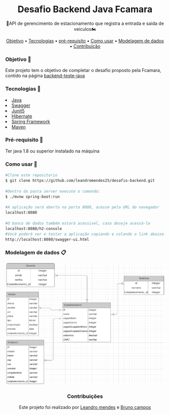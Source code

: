 <h1 align="center">Desafio Backend Java Fcamara</h1>
<p align="center">🚗API de gerencimento de estacionamento que
registra a entrada e saida de veiculos🏍️</p>

<p align="center">
    <a href="#obj">Objetivo</a> •
    <a href="#tecnologias">Tecnologias</a> • 
    <a href="#requisito">pré-requisito</a> •
    <a href="#uso">Como usar</a> •
    <a href="#modelagem">Modelagem de dados</a> •
    <a href="#contribuicao">Contribuição</a>
</p>

<h3 id="obj">Objetivo 🚀</h3>
<p>Este projeto tem o objetivo de completar o desafio proposto pela Fcamara, contido na página <a href="https://github.com/fcamarasantos/backend-test-java"> backend-teste-java </a></p>

<h3 id="tecnologias">Tecnologias 🤖</h3>
<li>
<a href="https://www.java.com/pt-BR/download/ie_manual.jsp?locale=pt_BR" alt="Java">Java</a>
</li>
<li><a href="https://swagger.io/" alt="Swagger">Swagger</a></li>
<li><a href="https://junit.org/junit5/" alt="Junit5">Junit5</a></li>
<li><a href="https://hibernate.org/" alt="hibernate">Hibernate</a></li>
<li><a href="https://spring.io/projects/spring-framework" alt="spring-framework">Spring Framework</a></li>
<li><a href="https://maven.apache.org/download.cgi" alt="Maven">Maven</a></li>

<h3 id="requisito">Pré-requisito 👀</h3>
<p>Ter java 1.8 ou superior instalado na máquina</p>

<h3 id="uso">Como usar 📖</h3>

```bash
#Clone este repositorio
$ git clone https://github.com/leandromendes25/desafio-backend.git

#Dentro da pasta server execute o comando:
$ ./mvnw spring-boot:run

#A aplicação será aberta na porta 8080, acesse pela URL do navegador
localhost:8080

#O banco de dados também estará acessivel, caso deseje acessá-lo
localhost:8080/h2-console
#Você poderá ver e testar a aplicação copiando e colando o link abaixo:
http://localhost:8080/swagger-ui.html
```

<h3 id="modelagem">Modelagem de dados 📋</h3>
<img src="./images/modelagem.PNG">
<h3 id="contribuicao" align="center">Contribuições</h3>
<p align="center">Este projeto foi realizado por <a href="https://www.linkedin.com/in/leandro-mendes1568/">Leandro mendes</a> e <a href="https://www.linkedin.com/in/brunofow/">Bruno campos</a></p>
